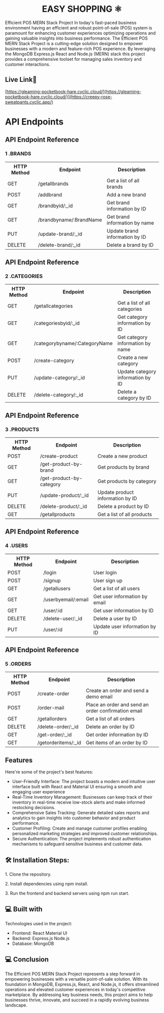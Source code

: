 <h1 align="center" id="title"> EASY SHOPPING ⚛️ </h1>

<p id="description">Efficient POS MERN Stack Project In today's fast-paced business environment having an efficient and robust point-of-sale (POS) system is paramount for enhancing customer experiences optimizing operations and gaining valuable insights into business performance. The Efficient POS MERN Stack Project is a cutting-edge solution designed to empower businesses with a modern and feature-rich POS experience. By leveraging the MongoDB Express.js React and Node.js (MERN) stack this project provides a comprehensive toolset for managing sales inventory and customer interactions.</p>

<h2> Live Link🔗 </h2>

[https://gleaming-pocketbook-hare.cyclic.cloud/](https://gleaming-pocketbook-hare.cyclic.cloud/)](https://creepy-rose-sweatpants.cyclic.app/)


<h1>API Endpoints</h1>

<body>

<h2>API Endpoint Reference</h2>

<h3>1 .BRANDS</h3>
<table>
    <tr>
        <th>HTTP Method</th>
        <th>Endpoint</th>
        <th>Description</th>
    </tr>
    <tr>
        <td>GET</td>
        <td>/getallbrands</td>
        <td>Get a list of all brands</td>
    </tr>
    <tr>
        <td>POST</td>
        <td>/addbrand</td>
        <td>Add a new brand</td>
    </tr>
    <tr>
        <td>GET</td>
        <td>/brandbyid/:_id</td>
        <td>Get brand information by ID</td>
    </tr>
    <tr>
        <td>GET</td>
        <td>/brandbyname/:BrandName</td>
        <td>Get brand information by name</td>
    </tr>
    <tr>
        <td>PUT</td>
        <td>/update-brand/:_id</td>
        <td>Update brand information by ID</td>
    </tr>
    <tr>
        <td>DELETE</td>
        <td>/delete-brand/:_id</td>
        <td>Delete a brand by ID</td>
    </tr>
</table>

</body>

<body>

<h2>API Endpoint Reference</h2>

<h3>2 .CATEGORIES</h3>
<table>
    <tr>
        <th>HTTP Method</th>
        <th>Endpoint</th>
        <th>Description</th>
    </tr>
    <tr>
        <td>GET</td>
        <td>/getallcategories</td>
        <td>Get a list of all categories</td>
    </tr>
    <tr>
        <td>GET</td>
        <td>/categoriesbyid/:_id</td>
        <td>Get category information by ID</td>
    </tr>
    <tr>
        <td>GET</td>
        <td>/categorybyname/:CategoryName</td>
        <td>Get category information by name</td>
    </tr>
    <tr>
        <td>POST</td>
        <td>/create-category</td>
        <td>Create a new category</td>
    </tr>
    <tr>
        <td>PUT</td>
        <td>/update-category/:_id</td>
        <td>Update category information by ID</td>
    </tr>
    <tr>
        <td>DELETE</td>
        <td>/delete-category/:_id</td>
        <td>Delete a category by ID</td>
    </tr>
</table>

</body>

<body>

<h2>API Endpoint Reference</h2>

<h3>3 .PRODUCTS</h3>
<table>
    <tr>
        <th>HTTP Method</th>
        <th>Endpoint</th>
        <th>Description</th>
    </tr>
    <tr>
        <td>POST</td>
        <td>/create-product</td>
        <td>Create a new product</td>
    </tr>
    <tr>
        <td>GET</td>
        <td>/get-product-by-brand</td>
        <td>Get products by brand</td>
    </tr>
    <tr>
        <td>GET</td>
        <td>/get-product-by-category</td>
        <td>Get products by category</td>
    </tr>
    <tr>
        <td>PUT</td>
        <td>/update-product/:_id</td>
        <td>Update product information by ID</td>
    </tr>
    <tr>
        <td>DELETE</td>
        <td>/delete-product/:_id</td>
        <td>Delete a product by ID</td>
    </tr>
    <tr>
        <td>GET</td>
        <td>/getallproducts</td>
        <td>Get a list of all products</td>
    </tr>
</table>

</body>

<body>

<h2>API Endpoint Reference</h2>

<h3>4 .USERS</h3>
<table>
    <tr>
        <th>HTTP Method</th>
        <th>Endpoint</th>
        <th>Description</th>
    </tr>
    <tr>
        <td>POST</td>
        <td>/login</td>
        <td>User login</td>
    </tr>
    <tr>
        <td>POST</td>
        <td>/signup</td>
        <td>User sign up</td>
    </tr>
    <tr>
        <td>GET</td>
        <td>/getallusers</td>
        <td>Get a list of all users</td>
    </tr>
    <tr>
        <td>GET</td>
        <td>/userbyemail/:email</td>
        <td>Get user information by email</td>
    </tr>
    <tr>
        <td>GET</td>
        <td>/user/:id</td>
        <td>Get user information by ID</td>
    </tr>
    <tr>
        <td>DELETE</td>
        <td>/delete-user/:_id</td>
        <td>Delete a user by ID</td>
    </tr>
    <tr>
        <td>PUT</td>
        <td>/user/:id</td>
        <td>Update user information by ID</td>
    </tr>
</table>

</body>

<body>

<h2>API Endpoint Reference</h2>

<h3>5 .ORDERS</h3>
<table>
    <tr>
        <th>HTTP Method</th>
        <th>Endpoint</th>
        <th>Description</th>
    </tr>
    <tr>
        <td>POST</td>
        <td>/create-order</td>
        <td>Create an order and send a demo email</td>
    </tr>
    <tr>
        <td>POST</td>
        <td>/order-mail</td>
        <td>Place an order and send an order confirmation email</td>
    </tr>
    <tr>
        <td>GET</td>
        <td>/getallorders</td>
        <td>Get a list of all orders</td>
    </tr>
    <tr>
        <td>DELETE</td>
        <td>/delete-order/:_id</td>
        <td>Delete an order by ID</td>
    </tr>
    <tr>
        <td>GET</td>
        <td>/get-order/:_id</td>
        <td>Get order information by ID</td>
    </tr>
    <tr>
        <td>GET</td>
        <td>/getorderitems/:_id</td>
        <td>Get items of an order by ID</td>
    </tr>
</table>

</body>

  
  
<h2> Features</h2>

Here're some of the project's best features:

*   User-Friendly Interface: The project boasts a modern and intuitive user interface built with React and Material UI ensuring a smooth and engaging user experience
*   Real-Time Inventory Management: Businesses can keep track of their inventory in real-time receive low-stock alerts and make informed restocking decisions.
*   Comprehensive Sales Tracking: Generate detailed sales reports and analytics to gain insights into customer behavior and product performance.
*   Customer Profiling: Create and manage customer profiles enabling personalized marketing strategies and improved customer relationships.
*   Secure Authentication: The project implements robust authentication mechanisms to safeguard sensitive business and customer data.

<h2>🛠️ Installation Steps:</h2>

<p>1. Clone the repository.</p>

<p>2. Install dependencies using npm install.</p>

<p>3. Run the frontend and backend servers using npm run start.</p>

  
  
<h2>💻 Built with</h2>

Technologies used in the project:

*   Frontend: React Material UI
*   Backend: Express.js Node.js
*   Database: MongoDB

<h2>💻 Conclusion</h2>

The Efficient POS MERN Stack Project represents a step forward in empowering businesses with a versatile point-of-sale solution. With its foundation in MongoDB, Express.js, React, and Node.js, it offers streamlined operations and elevated customer experiences in today's competitive marketplace. By addressing key business needs, this project aims to help businesses thrive, innovate, and succeed in a rapidly evolving business landscape.
